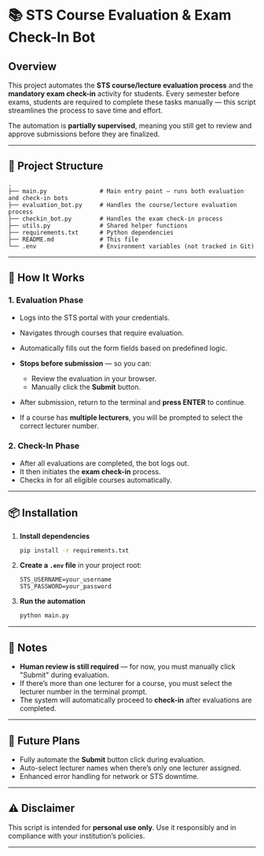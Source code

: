# 📚 STS Course Evaluation & Exam Check-In Bot

## Overview

This project automates the **STS course/lecture evaluation process** and the **mandatory exam check-in** activity for students.
Every semester before exams, students are required to complete these tasks manually — this script streamlines the process to save time and effort.

The automation is **partially supervised**, meaning you still get to review and approve submissions before they are finalized.

---

## 📂 Project Structure

```
.
├── main.py               # Main entry point — runs both evaluation and check-in bots
├── evaluation_bot.py     # Handles the course/lecture evaluation process
├── checkin_bot.py        # Handles the exam check-in process
├── utils.py              # Shared helper functions
├── requirements.txt      # Python dependencies
├── README.md             # This file
└── .env                  # Environment variables (not tracked in Git)
```

---

## 🚀 How It Works

### 1. **Evaluation Phase**

- Logs into the STS portal with your credentials.
- Navigates through courses that require evaluation.
- Automatically fills out the form fields based on predefined logic.
- **Stops before submission** — so you can:

  - Review the evaluation in your browser.
  - Manually click the **Submit** button.

- After submission, return to the terminal and **press ENTER** to continue.
- If a course has **multiple lecturers**, you will be prompted to select the correct lecturer number.

### 2. **Check-In Phase**

- After all evaluations are completed, the bot logs out.
- It then initiates the **exam check-in** process.
- Checks in for all eligible courses automatically.

---

## 📦 Installation

1. **Install dependencies**

   ```bash
   pip install -r requirements.txt
   ```

2. **Create a `.env` file** in your project root:

   ```env
   STS_USERNAME=your_username
   STS_PASSWORD=your_password
   ```

3. **Run the automation**

   ```bash
   python main.py
   ```

---

## 📝 Notes

- **Human review is still required** — for now, you must manually click "Submit" during evaluation.
- If there’s more than one lecturer for a course, you must select the lecturer number in the terminal prompt.
- The system will automatically proceed to **check-in** after evaluations are completed.

---

## 🔮 Future Plans

- Fully automate the **Submit** button click during evaluation.
- Auto-select lecturer names when there’s only one lecturer assigned.
- Enhanced error handling for network or STS downtime.

---

## ⚠️ Disclaimer

This script is intended for **personal use only**.
Use it responsibly and in compliance with your institution’s policies.

---
